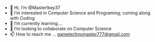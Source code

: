 - 👋 Hi, I’m @MasterIkey37
- 👀 I’m interested in Computer Science and Programing; coming along with Coding
- 🌱 I’m currently learning....
- 💞️ I’m looking to collaborate on Computer Science
- 📫 How to reach me ... gametechnomaster777@gmail.com


